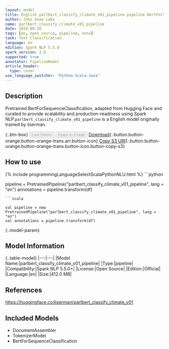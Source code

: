 ```yaml
---
layout: model
title: English parlbert_classify_climate_v01_pipeline pipeline BertForSequenceClassification from liserman
author: John Snow Labs
name: parlbert_classify_climate_v01_pipeline
date: 2024-09-26
tags: [en, open_source, pipeline, onnx]
task: Text Classification
language: en
edition: Spark NLP 5.5.0
spark_version: 3.0
supported: true
annotator: PipelineModel
article_header:
  type: cover
use_language_switcher: "Python-Scala-Java"
---
```


## Description

Pretrained BertForSequenceClassification, adapted from Hugging Face and curated to provide scalability and production-readiness using Spark NLP.`parlbert_classify_climate_v01_pipeline` is a English model originally trained by liserman.

{:.btn-box}
<button class="button button-orange" disabled>Live Demo</button>
<button class="button button-orange" disabled>Open in Colab</button>
[Download](https://s3.amazonaws.com/auxdata.johnsnowlabs.com/public/models/parlbert_classify_climate_v01_pipeline_en_5.5.0_3.0_1727309784757.zip){:.button.button-orange.button-orange-trans.arr.button-icon}
[Copy S3 URI](s3://auxdata.johnsnowlabs.com/public/models/parlbert_classify_climate_v01_pipeline_en_5.5.0_3.0_1727309784757.zip){:.button.button-orange.button-orange-trans.button-icon.button-copy-s3}

## How to use



<div class="tabs-box" markdown="1">
{% include programmingLanguageSelectScalaPythonNLU.html %}
```python

pipeline = PretrainedPipeline("parlbert_classify_climate_v01_pipeline", lang = "en")
annotations =  pipeline.transform(df)   

```
```scala

val pipeline = new PretrainedPipeline("parlbert_classify_climate_v01_pipeline", lang = "en")
val annotations = pipeline.transform(df)

```
</div>

{:.model-param}
## Model Information

{:.table-model}
|---|---|
|Model Name:|parlbert_classify_climate_v01_pipeline|
|Type:|pipeline|
|Compatibility:|Spark NLP 5.5.0+|
|License:|Open Source|
|Edition:|Official|
|Language:|en|
|Size:|412.0 MB|

## References

https://huggingface.co/liserman/parlbert_classify_climate_v01

## Included Models

- DocumentAssembler
- TokenizerModel
- BertForSequenceClassification